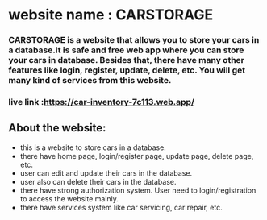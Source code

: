# website name : CARSTORAGE 
### CARSTORAGE is a website that allows you to store your cars in a database.It is safe and free web app where you can store your cars in database. Besides that, there have many other features like login, register, update, delete, etc. You will get many kind of services from this website.

### live link :https://car-inventory-7c113.web.app/

## About the website:
* this is a website to store cars in a database.
* there have home page, login/register page, update page, delete page, etc.
* user can edit and update their cars in the database.
* user also can delete their cars in the database.
* there have strong authorization system.
User need to login/registration to access the website mainly.
* there have services system like car servicing, car repair, etc.


